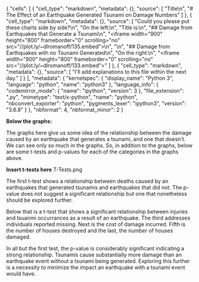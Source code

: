 {
 "cells": [
  {
   "cell_type": "markdown",
   "metadata": {},
   "source": [
    "Title\n",
    "# The Effect of an Earthquake Generated Tsunami on Damage Numbers"
   ]
  },
  {
   "cell_type": "markdown",
   "metadata": {},
   "source": [
    "Could you please put these charts side by side?\n",
    "On the left:\n",
    "Title is:\n",
    "## Damage from Earthquakes that Generate a Tsunami\n",
    "<iframe width=\"900\" height=\"800\" frameborder=\"0\" scrolling=\"no\" src=\"//plot.ly/~dlromanoff/135.embed\"></iframe>\n",
    "\n",
    "## Damage from Earthquakes with no Tsunami Generated\n",
    "On the right:\n",
    "<iframe width=\"900\" height=\"800\" frameborder=\"0\" scrolling=\"no\" src=\"//plot.ly/~dlromanoff/133.embed\"></iframe>"
   ]
  },
  {
   "cell_type": "markdown",
   "metadata": {},
   "source": [
    "I'll add explanations to this file within the next day."
   ]
  }
 ],
 "metadata": {
  "kernelspec": {
   "display_name": "Python 3",
   "language": "python",
   "name": "python3"
  },
  "language_info": {
   "codemirror_mode": {
    "name": "ipython",
    "version": 3
   },
   "file_extension": ".py",
   "mimetype": "text/x-python",
   "name": "python",
   "nbconvert_exporter": "python",
   "pygments_lexer": "ipython3",
   "version": "3.6.8"
  }
 },
 "nbformat": 4,
 "nbformat_minor": 2
}

**Below the graphs:**

The graphs here give us some idea of the relationship between the damage caused by an earthquake that generates a tsunami, and one that doesn't. We can see only so much in the graphs. So, in addition to the graphs, below are some t-tests and p-values for each of the categories in the graphs above.

**Insert t-tests here**
T-Tests.png

The first t-test shows a relationship between deaths caused by an earthquakes that generated tsunamis and earthquakes that did not. The p-value does not suggest a significant relationship but one that nonetheless should be explored further.

Below that is a t-test that shows a significant relationship between injuries and tsuanmi occurrances as a result of an earthquake. The third addresses individuals reported missing. Next is the cost of damage incurred. Fifth is the number of houses destroyed and the last, the number of houses damaged. 

In all but the first test, the p-value is considerably significant indicating a strong relationship. Tsunamis cause substantially more damage than an earthquake event without a tsunami being generated. Exploring this further is a necessity to minimize the impact an earthquake with a tsunami event would have.